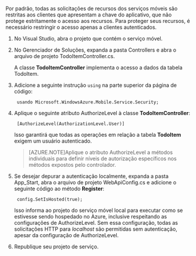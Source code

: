 ﻿

Por padrão, todas as solicitações de recursos dos serviços móveis são restritas aos clientes que apresentam a chave do aplicativo, que não protege estritamente o acesso aos recursos. Para proteger seus recursos, é necessário restringir o acesso apenas a clientes autenticados.

1. No Visual Studio, abra o projeto que contém o serviço móvel. 

2. No Gerenciador de Soluções, expanda a pasta Controllers e abra o arquivo de projeto TodoItemController.cs.

	A classe **TodoItemController** implementa o acesso a dados da tabela TodoItem. 

3. Adicione a seguinte instrução `using` na parte superior da página de código:

		usando Microsoft.WindowsAzure.Mobile.Service.Security;

4. Aplique o seguinte atributo AuthorizeLevel à classe **TodoItemController**:

		[AuthorizeLevel(AuthorizationLevel.User)] 

	Isso garantirá que todas as operações em relação a tabela **TodoItem** exigem um usuário autenticado. 

	>[AZURE.NOTE]Aplique o atributo AuthorizeLevel a métodos individuais para definir níveis de autorização específicos nos métodos expostos pelo controlador.

5. Se desejar depurar a autenticação localmente, expanda a pasta App_Start, abra o arquivo de projeto WebApiConfig.cs e adicione o seguinte código ao método **Register**:

		config.SetIsHosted(true);
	
	Isso informa ao projeto do serviço móvel local para executar como se estivesse sendo hospedado no Azure, inclusive respeitando as configurações de AuthorizeLevel. Sem essa configuração, todas as solicitações HTTP para *localhost* são permitidas sem autenticação, apesar da configuração de AuthorizeLevel.  

6. Republique seu projeto de serviço.

<!--HONumber=42-->
